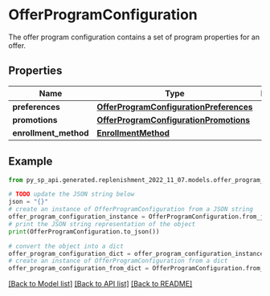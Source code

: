 # OfferProgramConfiguration

The offer program configuration contains a set of program properties for an offer.

## Properties

Name | Type | Description | Notes
------------ | ------------- | ------------- | -------------
**preferences** | [**OfferProgramConfigurationPreferences**](OfferProgramConfigurationPreferences.md) |  | [optional] 
**promotions** | [**OfferProgramConfigurationPromotions**](OfferProgramConfigurationPromotions.md) |  | [optional] 
**enrollment_method** | [**EnrollmentMethod**](EnrollmentMethod.md) |  | [optional] 

## Example

```python
from py_sp_api.generated.replenishment_2022_11_07.models.offer_program_configuration import OfferProgramConfiguration

# TODO update the JSON string below
json = "{}"
# create an instance of OfferProgramConfiguration from a JSON string
offer_program_configuration_instance = OfferProgramConfiguration.from_json(json)
# print the JSON string representation of the object
print(OfferProgramConfiguration.to_json())

# convert the object into a dict
offer_program_configuration_dict = offer_program_configuration_instance.to_dict()
# create an instance of OfferProgramConfiguration from a dict
offer_program_configuration_from_dict = OfferProgramConfiguration.from_dict(offer_program_configuration_dict)
```
[[Back to Model list]](../README.md#documentation-for-models) [[Back to API list]](../README.md#documentation-for-api-endpoints) [[Back to README]](../README.md)


